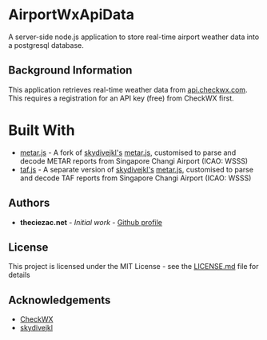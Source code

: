 # AirportWxApiData
A server-side node.js application to store real-time airport weather data into a postgresql database.

## Background Information
This application retrieves real-time weather data from [api.checkwx.com](https://api.checkwx.com). This requires a registration for an API key (free) from CheckWX first.

# Built With
* [metar.js](https://github.com/theciezac/metar.js) - A fork of [skydivejkl's](https://github.com/skydivejkl) [metar.js](https://github.com/skydivejkl/metar.js), customised to parse and decode METAR reports from Singapore Changi Airport (ICAO: WSSS)
* [taf.js](https://github.com/theciezac/taf.js) - A separate version of [skydivejkl's](https://github.com/skydivejkl) [metar.js](https://github.com/skydivejkl/metar.js), customised to parse and decode TAF reports from Singapore Changi Airport (ICAO: WSSS)

## Authors
* **theciezac.net** - *Initial work* - [Github profile](https://github.com/theciezac)

## License
This project is licensed under the MIT License - see the [LICENSE.md](LICENSE.md) file for details

## Acknowledgements
* [CheckWX](https://www.checkwx.com)
* [skydivejkl](https://github.com/skydivejkl)
